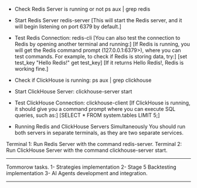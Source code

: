 - Check Redis Server is running or not 
  ps aux | grep redis

- Start Redis Server 
  redis-server  [This will start the Redis server, and it will begin listening on port 6379 by default.]

- Test Redis Connection:
  redis-cli  [You can also test the connection to Redis by opening another terminal and running:]
             [If Redis is running, you will get the Redis command prompt (127.0.0.1:6379>), where you can test commands. For example, to check if Redis is storing data, try:]
             [set test_key "Hello Redis!"
             get test_key]
             [If it returns Hello Redis!, Redis is working fine.]

- Check if ClickHouse is running:
  ps aux | grep clickhouse

- Start ClickHouse Server:
  clickhouse-server start  

- Test ClickHouse Connection:
  clickhouse-client  [If ClickHouse is running, it should give you a command prompt where you can execute SQL queries, such as:]
                      [SELECT * FROM system.tables LIMIT 5;]
              

- Running Redis and ClickHouse Servers Simultaneously
You should run both servers in separate terminals, as they are two separate services.

Terminal 1: Run Redis Server with the command redis-server.
Terminal 2: Run ClickHouse Server with the command clickhouse-server start.


-----------------------------

Tommorow tasks.
1- Strategies implementation
2- Stage 5 Backtesting implementation
3- AI Agents development and integration.

-------------------------------------------


